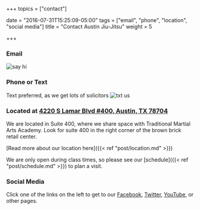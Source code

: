 +++
topics = ["contact"]

date = "2016-07-31T15:25:09-05:00"
tags = ["email", "phone", "location", "social media"]
title = "Contact Austin Jiu-Jitsu"
weight = 5

+++

### Email
![say hi](/img/coach-dtjj.png "")

### Phone or Text
Text preferred, as we get lots of solicitors ![txt us](/img/taproll.png "")

### Located at [4220 S Lamar Blvd #400, Austin, TX 78704](https://goo.gl/maps/bDe7mea3yzt "location")
We are located in Suite 400, where we share space with Traditional Martial Arts Academy. Look for suite 400 in the right corner of the brown brick retail center.

[Read more about our location here]({{< ref "post/location.md" >}})

We are only open during class times, so please see our [schedule]({{< ref "post/schedule.md" >}}) to plan a visit.

### Social Media

Click one of the links on the left to get to our [Facebook](https://www.facebook.com/austinjiujitsu.jitshappens ""), [Twitter](http://twitter.com/austinjiujitsu ""), [YouTube](https://www.youtube.com/austinjiujitsu ""), or other pages.
